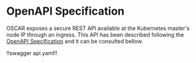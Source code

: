 # OpenAPI Specification

OSCAR exposes a secure REST API available at the Kubernetes master's node IP
through an ingress. This API has been described following the
[OpenAPI Specification](https://www.openapis.org/) and it can be
consulted bellow.

!!swagger api.yaml!!

